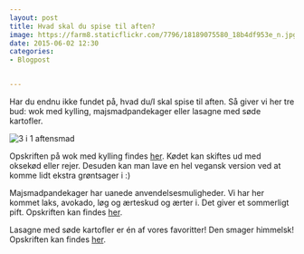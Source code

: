 ```yaml
---
layout: post
title: Hvad skal du spise til aften?
image: https://farm8.staticflickr.com/7796/18189075580_18b4df953e_n.jpg
date: 2015-06-02 12:30
categories:
- Blogpost


---
```

Har du endnu ikke fundet på, hvad du/I skal spise til aften. Så giver vi her tre bud: wok med kylling, majsmadpandekager eller lasagne med søde kartofler.

![3 i 1 aftensmad](https://farm8.staticflickr.com/7796/18189075580_18b4df953e_z.jpg)

Opskriften på wok med kylling findes [her](http://www.femmefood.com/2015/02/wok-med-kylling-og-risnudler/). Kødet kan skiftes ud med oksekød eller rejer. Desuden kan man lave en hel vegansk version ved at komme lidt ekstra grøntsager i :)

Majsmadpandekager har uanede anvendelsesmuligheder. Vi har her kommet laks, avokado, løg og ærteskud og ærter i. Det giver et sommerligt pift. Opskriften kan findes [her](http://www.femmefood.com/2015/03/nem-aftensmad-majsmadpandekager-med-laks/).

 Lasagne med søde kartofler er én af vores favoritter! Den smager himmelsk! Opskriften kan findes [her](http://www.femmefood.com/2015/04/lasagne-med-soede-kartofler/).

